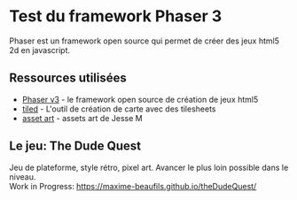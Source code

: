 #   Test du framework Phaser 3

Phaser est un framework open source qui permet de créer des jeux html5 2d en javascript.

## Ressources utilisées

* [Phaser v3](http://phaser.io/) - le framework open source de création de jeux html5
* [tiled](https://www.mapeditor.org/) - L'outil de création de carte avec des tilesheets
* [asset art](https://jesse-m.itch.io/jungle-pack) - assets art de Jesse M

##  Le jeu: The Dude Quest

Jeu de plateforme, style rétro, pixel art. Avancer le plus loin possible dans le niveau. <br/>
Work in Progress:  https://maxime-beaufils.github.io/theDudeQuest/ 